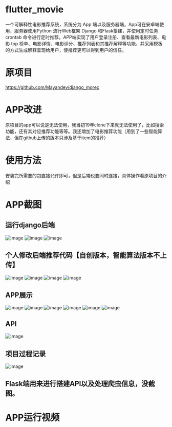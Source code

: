# flutter_movie
一个可解释性电影推荐系统，系统分为 App 端以及服务器端，App可在安卓端使用，服务器使用Python 流行Web框架 Django 和Flask搭建，并使用定时任务 crontab 命令进行定时推荐。APP端实现了用户登录注册、查看最新电影列表、电影 top 榜单、电影详情、电影评分、推荐列表和其推荐解释等功能，并采用模板的方式生成解释呈现给用户，使推荐更可以得到用户的信任。

# 原项目
https://github.com/Mayandev/django_morec

# APP改进
原项目的app可以说是无法使用，我当初19年clone下来就无法使用了，比如搜索功能，还有其对应推荐功能等等。我还增加了电影推荐功能（用到了一些智能算法，但在github上传的版本只涉及基于item的推荐）

# 使用方法
安装完所需要的包直接允许即可，但是后端也要同时连接，具体操作看原项目的介绍

# APP截图
## 运行django后端
![image](screenshots/TIM图片20200308193644.png)
![image](screenshots/TIM图片20200309193700.png)
![image](screenshots/TIM图片20200330120410.png)

## 个人修改后端推荐代码【自创版本，智能算法版本不上传】
![image](screenshots/TIM图片20200309170115.png)
![image](screenshots/TIM图片20200309170123.png)
![image](screenshots/TIM图片20200309170123.png)
![image](screenshots/TIM图片20200309193700.png)

## APP展示
![image](screenshots/TIM图片20200317190746.png)
![image](screenshots/TIM图片20200317193432.png)
![image](screenshots/TIM图片20200317201839.png)
![image](screenshots/微信图片_20200316170852.png)
![image](screenshots/微信图片_20200308191244.png)
![image](screenshots/微信图片_20200308191254.png)

## API
![image](screenshots/微信图片_20200311194753.png)

## 项目过程记录
![image](screenshots/微信图片_20200311220258.png)


## Flask端用来进行搭建API以及处理爬虫信息，没截图。

# APP运行视频
